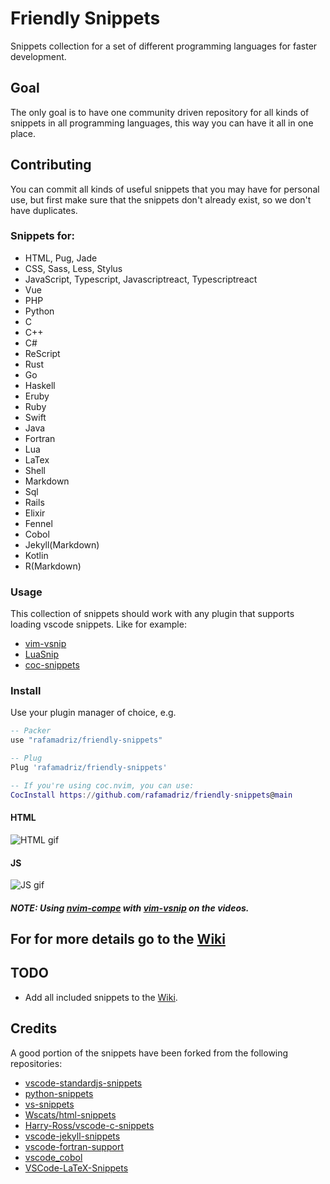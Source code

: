 # Friendly Snippets

Snippets collection for a set of different programming languages for faster development.

## Goal

The only goal is to have one community driven repository for all kinds of
snippets in all programming languages, this way you can have it all in one
place.

## Contributing

You can commit all kinds of useful snippets that you may have for personal use,
but first make sure that the snippets don't already exist, so we don't have
duplicates.

### Snippets for:

- HTML, Pug, Jade
- CSS, Sass, Less, Stylus
- JavaScript, Typescript, Javascriptreact, Typescriptreact
- Vue
- PHP
- Python
- C
- C++
- C#
- ReScript
- Rust
- Go
- Haskell
- Eruby
- Ruby
- Swift
- Java
- Fortran
- Lua
- LaTex
- Shell
- Markdown
- Sql
- Rails
- Elixir
- Fennel
- Cobol
- Jekyll(Markdown)
- Kotlin
- R(Markdown)

### Usage

This collection of snippets should work with any plugin that supports loading
vscode snippets. Like for example:

- [vim-vsnip](https://github.com/hrsh7th/vim-vsnip)
- [LuaSnip](https://github.com/L3MON4D3/LuaSnip)
- [coc-snippets](https://github.com/neoclide/coc-snippets)

### Install

Use your plugin manager of choice, e.g.

```lua
-- Packer
use "rafamadriz/friendly-snippets"

-- Plug
Plug 'rafamadriz/friendly-snippets'

-- If you're using coc.nvim, you can use:
CocInstall https://github.com/rafamadriz/friendly-snippets@main
```

#### HTML

![HTML gif](https://user-images.githubusercontent.com/67771985/131255337-d53f3408-b60d-44a2-93ba-9a3240a7436e.gif)

#### JS

![JS gif](https://user-images.githubusercontent.com/67771985/131255342-e393165a-e4b1-401e-9084-a782b9dd3fef.gif)

##### NOTE: Using [nvim-compe](https://github.com/hrsh7th/nvim-compe) with [vim-vsnip](https://github.com/hrsh7th/vim-vsnip) on the videos.

## For for more details go to the [Wiki](https://github.com/rafamadriz/friendly-snippets/wiki)

## TODO

- Add all included snippets to the
  [Wiki](https://github.com/rafamadriz/friendly-snippets/wiki).

## Credits

A good portion of the snippets have been forked from the following repositories:

- [vscode-standardjs-snippets](https://github.com/capaj/vscode-standardjs-snippets)
- [python-snippets](https://github.com/cstrap/python-snippets)
- [vs-snippets](https://github.com/kitagry/vs-snippets)
- [Wscats/html-snippets](https://github.com/Wscats/html-snippets)
- [Harry-Ross/vscode-c-snippets](https://github.com/Harry-Ross/vscode-c-snippets)
- [vscode-jekyll-snippets](https://github.com/edheltzel/vscode-jekyll-snippets)
- [vscode-fortran-support](https://github.com/krvajal/vscode-fortran-support)
- [vscode_cobol](https://github.com/spgennard/vscode_cobol)
- [VSCode-LaTeX-Snippets](https://github.com/JeffersonQin/VSCode-LaTeX-Snippets)
